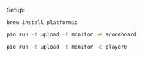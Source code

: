 
Setup:

```
brew install platformio
```

```sh
pio run -t upload -t monitor -e scoreboard

pio run -t upload -t monitor -e player0
```

